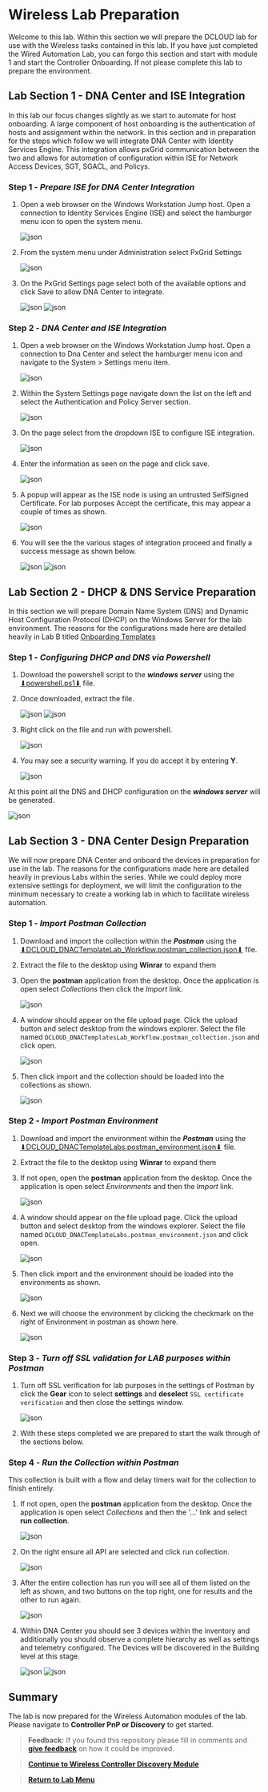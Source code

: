 # Wireless Lab Preparation

Welcome to this lab. Within this section we will prepare the DCLOUD lab for use with the Wireless tasks contained in this lab. If you have just completed the Wired Automation Lab, you can forgo this section and start with module 1 and start the Controller Onboarding. If not please complete this lab to prepare the environment.

## Lab Section 1 - DNA Center and ISE Integration

In this lab our focus changes slightly as we start to automate for host onboarding. A large component of host onboarding is the authentication of hosts and assignment within the network. In this section and in preparation for the steps which follow we will integrate DNA Center with Identity Services Engine. This integration allows pxGrid communication between the two and allows for automation of configuration within ISE for Network Access Devices, SGT, SGACL, and Policys.

### Step 1 - ***Prepare ISE for DNA Center Integration***

1. Open a web browser on the Windows Workstation Jump host. Open a connection to Identity Services Engine (ISE) and select the hamburger menu icon to open the system menu.

   ![json](./images/module0-preparation/ise-dashboard.png?raw=true "Import JSON")

2. From the system menu under Administration select PxGrid Settings

   ![json](./images/module0-preparation/ise-menu.png?raw=true "Import JSON")

3. On the PxGrid Settings page select both of the available options and click Save to allow DNA Center to integrate.

   ![json](./images/module0-preparation/ise-pxgrid-settings.png?raw=true "Import JSON")
   ![json](./images/module0-preparation/ise-pxgrid-setup.png?raw=true "Import JSON")

### Step 2 - ***DNA Center and ISE Integration***

1. Open a web browser on the Windows Workstation Jump host. Open a connection to Dna Center and select the hamburger menu icon and navigate to the System > Settings menu item.

   ![json](./images/module0-preparation/dnac-system-settings.png?raw=true "Import JSON")

2. Within the System Settings page navigate down the list on the left and select the Authentication and Policy Server section.

   ![json](./images/module0-preparation/dnac-system-settings-aaa.png?raw=true "Import JSON")

3. On the page select from the dropdown ISE to configure ISE integration.

   ![json](./images/module0-preparation/dnac-system-settings-aaa-ise.png?raw=true "Import JSON")

4. Enter the information as seen on the page and click save.

   ![json](./images/module0-preparation/dnac-system-settings-aaa-ise-config.png?raw=true "Import JSON")

5. A popup will appear as the ISE node is using an untrusted SelfSigned Certificate. For lab purposes Accept the certificate, this may appear a couple of times as shown.

   ![json](./images/module0-preparation/dnac-system-settings-aaa-ise-trust.png?raw=true "Import JSON")

6. You will see the the various stages of integration proceed and finally a success message as shown below.

   ![json](./images/module0-preparation/dnac-system-settings-aaa-ise-done.png?raw=true "Import JSON")
   ![json](./images/module0-preparation/dnac-system-settings-aaa-ise-complete.png?raw=true "Import JSON")

## Lab Section 2 - DHCP & DNS Service Preparation

In this section we will prepare Domain Name System (DNS) and Dynamic Host Configuration Protocol (DHCP) on the Windows Server for the lab environment. The reasons for the configurations made here are detailed heavily in Lab B titled [Onboarding Templates](https://github.com/kebaldwi/DNAC-TEMPLATES/blob/master/LABS/LAB-B-Onboarding-Template/)

### Step 1 - ***Configuring DHCP and DNS via Powershell***

1. Download the powershell script to the ***windows server*** using the <a href="https://minhaskamal.github.io/DownGit/#/home?url=https://github.com/kebaldwi/DNAC-TEMPLATES/blob/master/LABS/LAB-2-Wireless-Automation/scripts/powershell.ps1">⬇︎powershell.ps1⬇︎</a> file.
2. Once downloaded, extract the file.

   ![json](./images/module0-preparation/Powershell-Extract.png?raw=true "Import JSON")
   ![json](./images/module0-preparation/Powershell-Extract-Location.png?raw=true "Import JSON")

3. Right click on the file and run with powershell.

   ![json](./images/module0-preparation/Powershell-Run.png?raw=true "Import JSON")

4. You may see a security warning. If you do accept it by entering **Y**.

   ![json](./images/module0-preparation/Powershell-Security.png?raw=true "Import JSON")

At this point all the DNS and DHCP configuration on the ***windows server*** will be generated.

   ![json](./images/module0-preparation/DNS-DHCP.png?raw=true "Import JSON")

## Lab Section 3 - DNA Center Design Preparation

We will now prepare DNA Center and onboard the devices in preparation for use in the lab. The reasons for the configurations made here are detailed heavily in previous Labs within the series. While we could deploy more extensive settings for deployment, we will limit the configuration to the minimum necessary to create a working lab in which to facilitate wireless automation.

### Step 1 - ***Import Postman Collection***

1. Download and import the collection within the ***Postman*** using the <a href="https://minhaskamal.github.io/DownGit/#/home?url=https://github.com/kebaldwi/DNAC-TEMPLATES/blob/master/LABS/LAB-2-Wireless-Automation/postman/DCLOUD_DNACTemplatesLab_Workflow.postman_collection.json">⬇︎DCLOUD_DNACTemplateLab_Workflow.postman_collection.json⬇︎</a> file.
2. Extract the file to the desktop using **Winrar** to expand them
3. Open the **postman** application from the desktop. Once the application is open select *Collections* then click the *Import* link. 

   ![json](./images/module0-preparation/Postman-Pre-Collection-Import.png?raw=true "Import JSON")

4. A window should appear on the file upload page. Click the upload button and select desktop from the windows explorer. Select the file named `DCLOUD_DNACTemplatesLab_Workflow.postman_collection.json` and click open. 

   ![json](./images/module0-preparation/Postman-Collection-Select.png?raw=true "Import JSON")

5. Then click import and the collection should be loaded into the collections as shown.

   ![json](./images/module0-preparation/Postman-Post-Collection-Import.png?raw=true "Import JSON")

### Step 2 - ***Import Postman Environment***

1. Download and import the environment within the ***Postman*** using the <a href="https://minhaskamal.github.io/DownGit/#/home?url=https://github.com/kebaldwi/DNAC-TEMPLATES/blob/master/LABS/LAB-2-Wireless-Automation/postman/DCLOUD_DNACTemplateLabs.postman_environment.json">⬇︎DCLOUD_DNACTemplateLabs.postman_environment.json⬇︎</a> file.
2. Extract the file to the desktop using **Winrar** to expand them
3. If not open, open the **postman** application from the desktop. Once the application is open select *Environments* and then the *Import* link. 

   ![json](./images/module0-preparation/Postman-Pre-Environment-Import.png?raw=true "Import JSON")

4. A window should appear on the file upload page. Click the upload button and select desktop from the windows explorer. Select the file named 
`DCLOUD_DNACTemplateLabs.postman_environment.json` and click open. 

   ![json](./images/module0-preparation/Postman-Environment-Select.png?raw=true "Import JSON")

5. Then click import and the environment should be loaded into the environments as shown. 

   ![json](./images/module0-preparation/Postman-Post-Environment-Import.png?raw=true "Import JSON")

6. Next we will choose the environment by clicking the checkmark on the right of Environment in postman as shown here. 

   ![json](./images/module0-preparation/Postman-Environment-Selection.png?raw=true "Import JSON")

### Step 3 - ***Turn off SSL validation for LAB purposes within Postman***

1. Turn off SSL verification for lab purposes in the settings of Postman by click the **Gear** icon to select **settings** and **deselect** `SSL certificate verification` and then close the settings window. 

   ![json](./images/module0-preparation/Postman-SSL-Deselect.png?raw=true "Import JSON")

2. With these steps completed we are prepared to start the walk through of the sections below.

### Step 4 - ***Run the Collection within Postman***

This collection is built with a flow and delay timers wait for the collection to finish entirely.

1. If not open, open the **postman** application from the desktop. Once the application is open select *Collections* and then the '...' link and select **run collection**. </br>

   ![json](./images/module0-preparation/Postman-CollectionRunner.png?raw=true "Import JSON")

2. On the right ensure all API are selected and click run collection. 

   ![json](./images/module0-preparation/Postman-CollectionRunner-Run.png?raw=true "Import JSON")

3. After the entire collection has run you will see all of them listed on the left as shown, and two buttons on the top right, one for results and the other to run again.

   ![json](./images/module0-preparation/Postman-CollectionRunner-Results.png?raw=true "Import JSON")

4. Within DNA Center you should see 3 devices within the inventory and additionally you should observe a complete hierarchy as well as settings and telemetry configured. The Devices will be discovered in the Building level at this stage.

   ![json](./images/module0-preparation/Postman-Discovery.png?raw=true "Import JSON")
   ![json](./images/module0-preparation/Postman-Settings.png?raw=true "Import JSON")

## Summary

The lab is now prepared for the Wireless Automation modules of the lab. Please navigate to **Controller PnP or Discovery** to get started.

> **Feedback:** If you found this repository please fill in comments and [**give feedback**](https://app.smartsheet.com/b/form/f75ce15c2053435283a025b1872257fe) on how it could be improved.

> [**Continue to Wireless Controller Discovery Module**](../LAB-2-Wireless-Automation/module1-ctrlpnpdiscovery.md)

> [**Return to Lab Menu**](./README.md)

